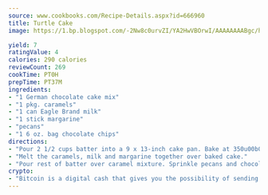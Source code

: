```yaml
---
source: www.cookbooks.com/Recipe-Details.aspx?id=666960
title: Turtle Cake
image: https://1.bp.blogspot.com/-2Nw8c0urvZI/YA2HwVBOrwI/AAAAAAAABgc/hcoCuYbLRGghREWYfHLERS8jzKEXzVPXwCLcBGAsYHQ/s154/14.png

yield: 7
ratingValue: 4
calories: 290 calories
reviewCount: 269
cookTime: PT0H
prepTime: PT37M
ingredients:
- "1 German chocolate cake mix"
- "1 pkg. caramels"
- "1 can Eagle Brand milk"
- "1 stick margarine"
- "pecans"
- "1 6 oz. bag chocolate chips"
directions:
- "Pour 2 1/2 cups batter into a 9 x 13-inch cake pan. Bake at 350u00b0 for 15 minutes."
- "Melt the caramels, milk and margarine together over baked cake."
- "Pour rest of batter over caramel mixture. Sprinkle pecans and chocolate chips on top. Bake at 350u00b0 for 20 to 25 minutes."
crypto:
- "Bitcoin is a digital cash that gives you the possibility of sending money all over the world, instantly and without a fee."
---
```

